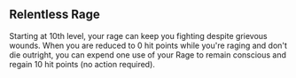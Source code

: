 ## Relentless Rage
Starting at 10th level, your rage can keep you fighting despite grievous wounds. When you are reduced to 0 hit points while you're raging and don't die outright, you can expend one use of your Rage to remain conscious and regain 10 hit points (no action required).

<!--

-<< CHANGES >>-
- changed from 11th to 10th level

-<< TODO >>-
- relentless Rage needs to become more consistant with a few other abilities
- that includes sources like orc and paladin
- using rage as a resource feels wierd. find an alternative

-<< COMMENTARY >>-
- the epic feeling of a barbarian slowly winding down was significant in vanilla rules
- trying to emulate this whilst simplifying ruling will be a challenge

-->

